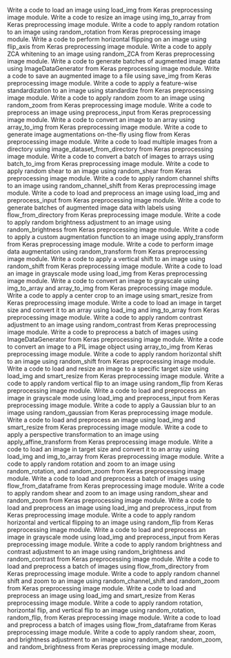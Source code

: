 Write a code to load an image using load_img from Keras preprocessing image module.
Write a code to resize an image using img_to_array from Keras preprocessing image module.
Write a code to apply random rotation to an image using random_rotation from Keras preprocessing image module.
Write a code to perform horizontal flipping on an image using flip_axis from Keras preprocessing image module.
Write a code to apply ZCA whitening to an image using random_ZCA from Keras preprocessing image module.
Write a code to generate batches of augmented image data using ImageDataGenerator from Keras preprocessing image module.
Write a code to save an augmented image to a file using save_img from Keras preprocessing image module.
Write a code to apply a feature-wise standardization to an image using standardize from Keras preprocessing image module.
Write a code to apply random zoom to an image using random_zoom from Keras preprocessing image module.
Write a code to preprocess an image using preprocess_input from Keras preprocessing image module.
Write a code to convert an image to an array using array_to_img from Keras preprocessing image module.
Write a code to generate image augmentations on-the-fly using flow from Keras preprocessing image module.
Write a code to load multiple images from a directory using image_dataset_from_directory from Keras preprocessing image module.
Write a code to convert a batch of images to arrays using batch_to_img from Keras preprocessing image module.
Write a code to apply random shear to an image using random_shear from Keras preprocessing image module.
Write a code to apply random channel shifts to an image using random_channel_shift from Keras preprocessing image module.
Write a code to load and preprocess an image using load_img and preprocess_input from Keras preprocessing image module.
Write a code to generate batches of augmented image data with labels using flow_from_directory from Keras preprocessing image module.
Write a code to apply random brightness adjustment to an image using random_brightness from Keras preprocessing image module.
Write a code to apply a custom augmentation function to an image using apply_transform from Keras preprocessing image module.
Write a code to perform image data augmentation using random_transform from Keras preprocessing image module.
Write a code to apply a vertical shift to an image using random_shift from Keras preprocessing image module.
Write a code to load an image in grayscale mode using load_img from Keras preprocessing image module.
Write a code to convert an image to grayscale using img_to_array and array_to_img from Keras preprocessing image module.
Write a code to apply a center crop to an image using smart_resize from Keras preprocessing image module.
Write a code to load an image in target size and convert it to an array using load_img and img_to_array from Keras preprocessing image module.
Write a code to apply random contrast adjustment to an image using random_contrast from Keras preprocessing image module.
Write a code to preprocess a batch of images using ImageDataGenerator from Keras preprocessing image module.
Write a code to convert an image to a PIL image object using array_to_img from Keras preprocessing image module.
Write a code to apply random horizontal shift to an image using random_shift from Keras preprocessing image module.
Write a code to load and resize an image to a specific target size using load_img and smart_resize from Keras preprocessing image module.
Write a code to apply random vertical flip to an image using random_flip from Keras preprocessing image module.
Write a code to load and preprocess an image in grayscale mode using load_img and preprocess_input from Keras preprocessing image module.
Write a code to apply a Gaussian blur to an image using random_gaussian from Keras preprocessing image module.
Write a code to load and preprocess an image using load_img and smart_resize from Keras preprocessing image module.
Write a code to apply a perspective transformation to an image using apply_affine_transform from Keras preprocessing image module.
Write a code to load an image in target size and convert it to an array using load_img and img_to_array from Keras preprocessing image module.
Write a code to apply random rotation and zoom to an image using random_rotation, and random_zoom from Keras preprocessing image module.
Write a code to load and preprocess a batch of images using flow_from_dataframe from Keras preprocessing image module.
Write a code to apply random shear and zoom to an image using random_shear and random_zoom from Keras preprocessing image module.
Write a code to load and preprocess an image using load_img and preprocess_input from Keras preprocessing image module.
Write a code to apply random horizontal and vertical flipping to an image using random_flip from Keras preprocessing image module.
Write a code to load and preprocess an image in grayscale mode using load_img and preprocess_input from Keras preprocessing image module.
Write a code to apply random brightness and contrast adjustment to an image using random_brightness and random_contrast from Keras preprocessing image module.
Write a code to load and preprocess a batch of images using flow_from_directory from Keras preprocessing image module.
Write a code to apply random channel shift and zoom to an image using random_channel_shift and random_zoom from Keras preprocessing image module.
Write a code to load and preprocess an image using load_img and smart_resize from Keras preprocessing image module.
Write a code to apply random rotation, horizontal flip, and vertical flip to an image using random_rotation, random_flip, from Keras preprocessing image module.
Write a code to load and preprocess a batch of images using flow_from_dataframe from Keras preprocessing image module.
Write a code to apply random shear, zoom, and brightness adjustment to an image using random_shear, random_zoom, and random_brightness from Keras preprocessing image module.